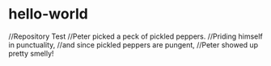 # hello-world

//Repository Test
//Peter picked a peck of pickled peppers.
//Priding himself in punctuality,
//and since pickled peppers are pungent,
//Peter showed up pretty smelly!

